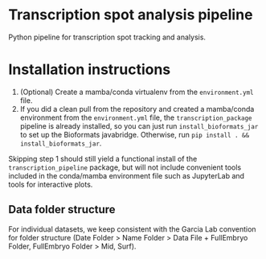 # Transcription spot analysis pipeline
Python pipeline for transcription spot tracking and analysis.

# Installation instructions
1. (Optional) Create a mamba/conda virtualenv from the `environment.yml` file.
2. If you did a clean pull from the repository and created a mamba/conda environment from the `environment.yml` file, the `transcription_package` pipeline is already installed, so you can just run `install_bioformats_jar` to set up the Bioformats javabridge. Otherwise, run `pip install . && install_bioformats_jar`.

Skipping step 1 should still yield a functional install of the `transcription_pipeline` package, but will not include convenient tools included in the conda/mamba environment file such as JupyterLab and tools for interactive plots.

## Data folder structure
For individual datasets, we keep consistent with the Garcia Lab convention
for folder structure (Date Folder > Name Folder > Data File + FullEmbryo
Folder, FullEmbryo Folder > Mid, Surf).
